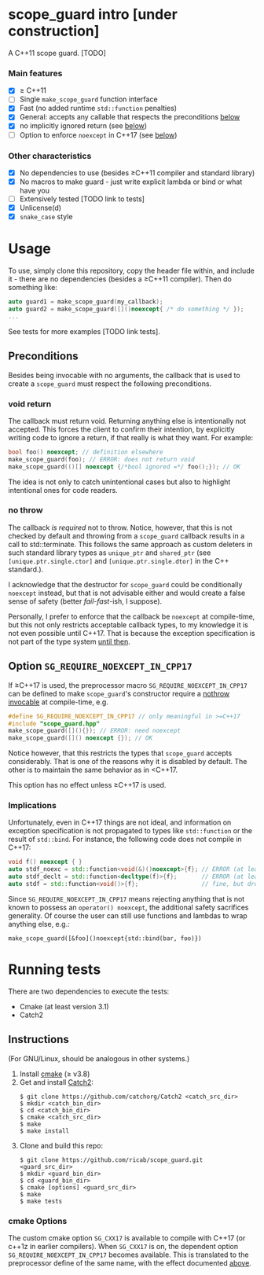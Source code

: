 # scope_guard intro [under construction]
A C++11 scope guard. [TODO]

### Main features
- [x] &ge; C++11
- [ ] Single `make_scope_guard` function interface
- [x] Fast (no added runtime `std::function` penalties)
- [x] General: accepts any callable that respects the preconditions
[below](#preconditions)
- [x] no implicitly ignored return (see [below](#void-return))
- [ ] Option to enforce `noexcept` in C++17
(see [below](#option-sg_require_noexcept_in_cpp17))

### Other characteristics
- [x] No dependencies to use (besides &ge;C++11 compiler and standard library)
- [x] No macros to make guard - just write explicit lambda or bind or what have
you
- [ ] Extensively tested [TODO link to tests]
- [x] Unlicense(d)
- [x] `snake_case` style

# Usage
To use,  simply clone this repository, copy the header file within, and include 
it - there are no dependencies (besides a &ge;C++11 compiler). Then do something
like:

```c++
auto guard1 = make_scope_guard(my_callback);
auto guard2 = make_scope_guard([]()noexcept{ /* do something */ });
...
```

See tests for more examples [TODO link tests].

## Preconditions

Besides being invocable with no arguments, the callback that is used to create a `scope_guard` must respect the following preconditions.

### void return

The callback must return void. Returning anything else is intentionally not
accepted. This forces the client to confirm their intention, by explicitly
writing code to ignore a return, if that really is what they want. For example:

```c++
bool foo() noexcept; // definition elsewhere
make_scope_guard(foo); // ERROR: does not return void
make_scope_guard(()[] noexcept {/*bool ignored =*/ foo();}); // OK
```

The idea is not only to catch unintentional cases but also to highlight
intentional ones for code readers.

### no throw

The callback _is required_ not to throw. Notice,
however, that this is not checked by default and throwing from a
`scope_guard` callback results in a call to std::terminate. This follows the
same approach as custom deleters in such standard library types as `unique_ptr`
and `shared_ptr` (see `[unique.ptr.single.ctor]` and
`[unique.ptr.single.dtor]` in the C++ standard.).

I acknowledge that the destructor for `scope_guard` could
be conditionally `noexcept` instead, but that is not advisable either and would
create a false sense of safety (better _fail-fast_-ish, I suppose).

Personally, I prefer to enforce that the callback be
`noexcept` at compile-time, but this not only restricts acceptable callback
types, to my knowledge it is not even possible until C++17. That is because the
exception specification is not part of the type system
[until then](http://www.open-std.org/jtc1/sc22/wg21/docs/papers/2015/p0012r1.html).

## Option `SG_REQUIRE_NOEXCEPT_IN_CPP17`

If &ge;C++17 is used, the preprocessor macro
`SG_REQUIRE_NOEXCEPT_IN_CPP17` can be defined to
make `scope_guard`'s constructor require a
[nothrow invocable](http://en.cppreference.com/w/cpp/types/is_invocable)
at compile-time, e.g.

```c++
#define SG_REQUIRE_NOEXCEPT_IN_CPP17 // only meaningful in >=C++17
#include "scope_guard.hpp"
make_scope_guard([](){}); // ERROR: need noexcept
make_scope_guard([]() noexcept {}); // OK
```

Notice however, that this restricts the types that `scope_guard` accepts
considerably. That is one of the reasons why it is disabled by default. The
other is to maintain the same behavior as in &lt;C++17.

This option has no effect unless &ge;C++17 is used.

### Implications

Unfortunately, even in C++17 things are not ideal, and information on
exception specification is not propagated to types like `std::function` or
the result of `std::bind`. For instance, the following code does not compile
in C++17:

```c++
void f() noexcept { }
auto stdf_noexc = std::function<void(&)()noexcept>{f}; // ERROR (at least in g++ and clang++)
auto stdf_declt = std::function<decltype(f)>{f};       // ERROR (at least in g++ and clang++)
auto stdf = std::function<void()>{f};                  // fine, but drops noexcept info
```

Since `SG_REQUIRE_NOEXCEPT_IN_CPP17` means rejecting anything that
is not known to possess an `operator() noexcept`, the additional
safety sacrifices generality. Of course the user can still use functions and
lambdas to wrap anything else, e.g.:

    make_scope_guard([&foo]()noexcept{std::bind(bar, foo)})

# Running tests
There are two dependencies to execute the tests:
- Cmake (at least version 3.1)
- Catch2
    
## Instructions
(For GNU/Linux, should be analogous in other systems.)

1. Install [cmake](https://cmake.org/) (&ge; v3.8)
2. Get and install [Catch2](https://github.com/catchorg/Catch2):
    ```
    $ git clone https://github.com/catchorg/Catch2 <catch_src_dir>
    $ mkdir <catch_bin_dir>
    $ cd <catch_bin_dir>
    $ cmake <catch_src_dir>
    $ make
    $ make install
    ```
3. Clone and build this repo:
    ```
    $ git clone https://github.com/ricab/scope_guard.git <guard_src_dir>
    $ mkdir <guard_bin_dir>
    $ cd <guard_bin_dir>
    $ cmake [options] <guard_src_dir>
    $ make
    $ make tests
    ```

### cmake Options
The custom cmake option `SG_CXX17` is available to compile with C++17 (or
c++1z in earlier compilers). When `SG_CXX17` is on, the dependent option
`SG_REQUIRE_NOEXCEPT_IN_CPP17` becomes available. This is translated to the
preprocessor define of the same name, with the effect documented
[above](#option-sg_require_noexcept_in_cpp17).



